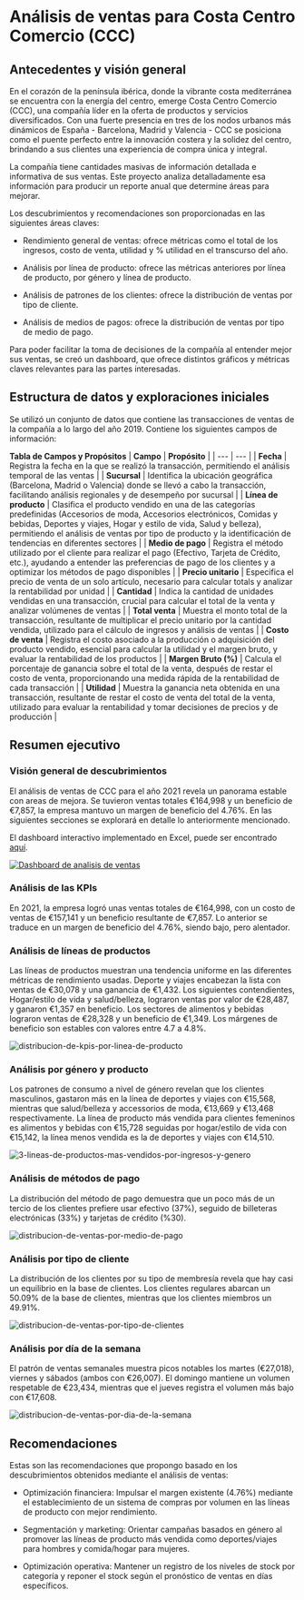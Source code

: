 # Análisis de ventas para Costa Centro Comercio (CCC)

## Antecedentes y visión general


En el corazón de la península ibérica, donde la vibrante costa mediterránea se encuentra con la energía del centro, emerge Costa Centro Comercio (CCC), una compañía líder en la oferta de productos y servicios diversificados. Con una fuerte presencia en tres de los nodos urbanos más dinámicos de España - Barcelona, Madrid y Valencia - CCC se posiciona como el puente perfecto entre la innovación costera y la solidez del centro, brindando a sus clientes una experiencia de compra única y integral.

La compañía tiene cantidades masivas de información detallada e informativa de sus ventas. Este proyecto analiza detalladamente esa información para producir un reporte anual que determine áreas para mejorar.

Los descubrimientos y recomendaciones son proporcionadas en las siguientes áreas claves:

- Rendimiento general de ventas: ofrece métricas como el total de los ingresos, costo de venta, utilidad y % utilidad en el transcurso del año.

- Análisis por línea de producto: ofrece las métricas anteriores por línea de producto, por género y línea de producto.

- Análisis de patrones de los clientes: ofrece la distribución de ventas por tipo de cliente.

- Análisis de medios de pagos: ofrece la distribución de ventas por tipo de medio de pago.

Para poder facilitar la toma de decisiones de la compañía al entender mejor sus ventas, se creó un dashboard, que ofrece distintos gráficos y métricas claves relevantes para las partes interesadas.


## Estructura de datos y exploraciones iniciales
 
Se utilizó un conjunto de datos que contiene las transacciones de ventas de la compañía a lo largo del año 2019. Contiene los siguientes campos de información:


**Tabla de Campos y Propósitos**
| **Campo** | **Propósito** |
| --- | --- |
| **Fecha** | Registra la fecha en la que se realizó la transacción, permitiendo el análisis temporal de las ventas |
| **Sucursal** | Identifica la ubicación geográfica (Barcelona, Madrid o Valencia) donde se llevó a cabo la transacción, facilitando análisis regionales y de desempeño por sucursal |
| **Línea de producto** | Clasifica el producto vendido en una de las categorías predefinidas (Accesorios de moda, Accesorios electrónicos, Comidas y bebidas, Deportes y viajes, Hogar y estilo de vida, Salud y belleza), permitiendo el análisis de ventas por tipo de producto y la identificación de tendencias en diferentes sectores |
| **Medio de pago** | Registra el método utilizado por el cliente para realizar el pago (Efectivo, Tarjeta de Crédito, etc.), ayudando a entender las preferencias de pago de los clientes y a optimizar los métodos de pago disponibles |
| **Precio unitario** | Especifica el precio de venta de un solo artículo, necesario para calcular totals y analizar la rentabilidad por unidad |
| **Cantidad** | Indica la cantidad de unidades vendidas en una transacción, crucial para calcular el total de la venta y analizar volúmenes de ventas |
| **Total venta** | Muestra el monto total de la transacción, resultante de multiplicar el precio unitario por la cantidad vendida, utilizado para el cálculo de ingresos y análisis de ventas |
| **Costo de venta** | Registra el costo asociado a la producción o adquisición del producto vendido, esencial para calcular la utilidad y el margen bruto, y evaluar la rentabilidad de los productos |
| **Margen Bruto (%)** | Calcula el porcentaje de ganancia sobre el total de la venta, después de restar el costo de venta, proporcionando una medida rápida de la rentabilidad de cada transacción |
| **Utilidad** | Muestra la ganancia neta obtenida en una transacción, resultante de restar el costo de venta del total de la venta, utilizado para evaluar la rentabilidad y tomar decisiones de precios y de producción |

## Resumen ejecutivo

### Visión general de descubrimientos


El análisis de ventas de CCC para el año 2021 revela un panorama estable con areas de mejora. Se tuvieron ventas 
totales €164,998 y un beneficio de €7,857, la empresa mantuvo un margen de beneficio del 4.76%. En las siguientes 
secciones se explorará en detalle lo anteriormente mencionado.


El dashboard interactivo implementado en Excel,  puede ser encontrado  [aquí](https://1drv.ms/x/s!ApUe3nTukn-rawkMI6-e0Z-Xsdo?e=patDZ5).



[![Dashboard de analisis de ventas](./dashboard-analisis-de-ventas.PNG)](https://1drv.ms/x/s!ApUe3nTukn-rawkMI6-e0Z-Xsdo?e=patDZ5)

### Análisis de las KPIs





En 2021, la empresa logró unas ventas totales de €164,998, con un costo de ventas de €157,141 y 
un beneficio resultante de €7,857.  Lo anterior se traduce en un margen de beneficio del 4.76%, siendo bajo, pero alentador.



### Análisis de líneas de productos



Las líneas de productos muestran una tendencia uniforme en las diferentes métricas de rendimiento 
usadas. Deporte y viajes encabezan la lista con ventas de €30,078 y una ganancia de €1,432. Los 
siguientes contendientes, Hogar/estilo de vida y salud/belleza, lograron ventas por valor de 
€28,487, y ganaron €1,357 en beneficio. Los sectores de alimentos y bebidas lograron ventas de 
€28,328 y un beneficio de €1,349. Los márgenes de beneficio  son estables con valores entre 4.7 a 4.8%.



![distribucion-de-kpis-por-linea-de-producto](./distribucion-de-kpis-por-linea-de-producto.PNG)





### Análisis por género y producto



Los patrones de consumo a nivel de género revelan que los clientes masculinos, gastaron más en la 
línea de deportes y viajes con €15,568, mientras que salud/belleza y accessorios de moda, €13,669 
y €13,468 respectivamente. La línea de producto más vendida para clientes femeninos es alimentos 
y bebidas con €15,728 seguidas por hogar/estilo de vida con €15,142, la línea menos vendida es la 
de deportes y viajes con €14,510.





![3-lineas-de-productos-mas-vendidos-por-ingresos-y-genero](./3-lineas-de-productos-mas-vendidos-por-ingresos-y-genero.PNG)



### Análisis de métodos de pago



La distribución del método de pago demuestra que un poco más de un tercio de los clientes prefiere usar 
efectivo (37%), seguido de billeteras electrónicas (33%) y tarjetas de crédito (%30).



![distribucion-de-ventas-por-medio-de-pago](./distribucion-de-ventas-por-medio-de-pago.PNG)





### Análisis por tipo de cliente



La distribución de los clientes por su tipo de membresía revela que hay casi un equilibrio en la 
base de clientes. Los clientes regulares abarcan un 50.09% de la base de clientes, mientras 
que los clientes miembros un 49.91%.



![distribucion-de-ventas-por-tipo-de-clientes](./distribucion-de-ventas-por-tipo-de-clientes.PNG)





### Análisis por día de la semana







El patrón de ventas semanales muestra picos notables los martes (€27,018), viernes y 
sábados (ambos con €26,007). El domingo mantiene un volumen respetable de €23,434, mientras 
que el jueves registra el volumen más bajo con €17,608. 



![distribucion-de-ventas-por-dia-de-la-semana](./distribucion-de-ventas-por-dia-de-la-semana.PNG)



## Recomendaciones

Estas son las recomendaciones que propongo basado en los descubrimientos obtenidos mediante el análisis de ventas: 


- Optimización financiera: Impulsar el margen existente (4.76%) mediante el establecimiento de un sistema de compras 
por volumen en las líneas de producto con mejor rendimiento. 


- Segmentación y marketing: Orientar campañas basados en género al promover las líneas de producto más vendida como 
deportes/viajes para hombres y comida/hogar para mujeres. 


- Optimización operativa: Mantener un registro de los niveles de stock por categoría y reponer el stock según el 
pronóstico de ventas en días específicos. 